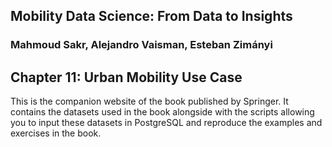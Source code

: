 ## Mobility Data Science: From Data to Insights
### Mahmoud Sakr, Alejandro Vaisman, Esteban Zimányi

## Chapter 11: Urban Mobility Use Case

This is the companion website of the book published by Springer.
It contains the datasets used in the book alongside with the scripts
allowing you to input these datasets in PostgreSQL and reproduce the
examples and exercises in the book.

